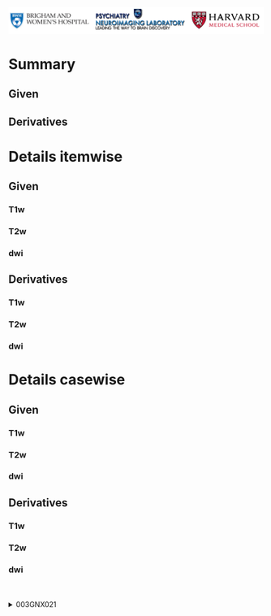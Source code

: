 ![](pnl-bwh-hms.png)



# Summary

## Given

## Derivatives




# Details itemwise

## Given

### T1w
### T2w
### dwi

## Derivatives

### T1w
### T2w
### dwi




# Details casewise

## Given

### T1w
### T2w
### dwi

## Derivatives

### T1w
### T2w
### dwi


</details><br><br><details><summary>003GNX021</summary>
<span style="white-space: pre-wrap">
<p>
/home/tb571/Downloads/INTRuST_BIDS/derivatives/luigi-pnlpipe/sub-003GNX021/
├── anat
│   ├── freesurfer
│   │   ├── label
│   │   ├── mri
│   │   ├── scripts
│   │   ├── stats
│   │   ├── surf
│   │   ├── tmp
│   │   ├── touch
│   │   └── trash
│   ├── sub-003GNX021_desc-T1wXcMabs_mask.nii.gz
│   ├── sub-003GNX021_desc-T2wXcMabs_mask.nii.gz
│   ├── sub-003GNX021_desc-Xc_T1w.nii.gz
│   └── sub-003GNX021_desc-Xc_T2w.nii.gz
├── dwi
│   ├── sub-003GNX021_desc-dwiXcEd_bse.nii.gz
│   ├── sub-003GNX021_desc-dwiXcEdEp_bse.nii.gz
│   ├── sub-003GNX021_desc-XcBseBet_mask.nii.gz
│   ├── sub-003GNX021_desc-Xc_dwi.bval
│   ├── sub-003GNX021_desc-Xc_dwi.bvec
│   ├── sub-003GNX021_desc-Xc_dwi.nii.gz
│   ├── sub-003GNX021_desc-XcEd_dwi.bval
│   ├── sub-003GNX021_desc-XcEd_dwi.bvec
│   ├── sub-003GNX021_desc-XcEd_dwi.nii.gz
│   ├── sub-003GNX021_desc-XcEd_dwi_xfms.tgz
│   ├── sub-003GNX021_desc-XcEdEp_dwi.bval
│   ├── sub-003GNX021_desc-XcEdEp_dwi.bvec
│   ├── sub-003GNX021_desc-XcEdEp_dwi_mask.nii.gz
│   └── sub-003GNX021_desc-XcEdEp_dwi.nii.gz
├── fs2dwi
│   ├── eddy_fs2dwi
│   │   ├── b0maskedbrain.nii.gz
│   │   ├── b0masked.nii.gz
│   │   ├── wmparcInBrain.nii.gz
│   │   └── wmparcInDwi.nii.gz
│   └── epi_fs2dwi
│       ├── b0maskedbrain.nii.gz
│       ├── b0masked.nii.gz
│       ├── wmparcInBrain.nii.gz
│       └── wmparcInDwi.nii.gz
└── tracts

15 directories, 26 files

</p>
</span>
</details>
